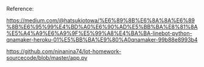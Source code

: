 
Reference:

https://medium.com/@hatsukiotowa/%E6%89%8B%E6%8A%8A%E6%89%8B%E6%95%99%E4%BD%A0%E6%90%AD%E5%BB%BA%E8%81%8A%E5%A4%A9%E6%A9%9F%E5%99%A8%E4%BA%BA-linebot-python-qnamaker-heroku-01%E5%BB%BA%E9%80%A0qnamaker-99b88e8993b4

https://github.com/ninanina74/lot-homework-sourcecode/blob/master/app.py

